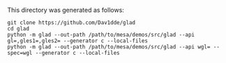This directory was generated as follows:

    git clone https://github.com/Dav1dde/glad
    cd glad
    python -m glad --out-path /path/to/mesa/demos/src/glad --api gl=,gles1=,gles2= --generator c --local-files
    python -m glad --out-path /path/to/mesa/demos/src/glad --api wgl= --spec=wgl --generator c --local-files

